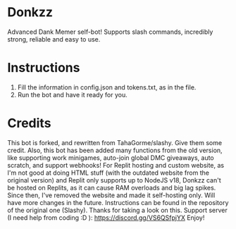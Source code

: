 # Donkzz
Advanced Dank Memer self-bot! Supports slash commands, incredibly strong, reliable and easy to use.

# Instructions
  1. Fill the information in config.json and tokens.txt, as in the file.
  2. Run the bot and have it ready for you.

# Credits
  This bot is forked, and rewritten from TahaGorme/slashy. Give them some credit.
  Also, this bot has been added many functions from the old version, like supporting work minigames, auto-join global DMC giveaways, auto scratch, and support webhooks!
  For Replit hosting and custom website, as I'm not good at doing HTML stuff (with the outdated website from the original version) and Replit only supports up to NodeJS v18, Donkzz can't be hosted on Replits, as it can cause RAM overloads and big lag spikes. Since then, I've removed the website and made it self-hosting only. Will have more changes in the future.
  Instructions can be found in the repository of the original one (Slashy). Thanks for taking a look on this.
  Support server (I need help from coding :D ): https://discord.gg/VS6QSfpjYX
  Enjoy!
